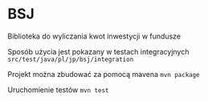 # BSJ

Biblioteka do wyliczania kwot inwestycji w fundusze

Sposób użycia jest pokazany w testach integracyjnych
```src/test/java/pl/jp/bsj/integration```

Projekt można zbudować za pomocą mavena
```mvn package```

Uruchomienie testów
```mvn test```

